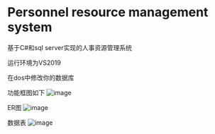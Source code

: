 # Personnel resource management system
 基于C#和sql server实现的人事资源管理系统
 
 运行环境为VS2019

在dos中修改你的数据库

功能框图如下
![image](https://user-images.githubusercontent.com/97433705/160056254-d481c229-f938-40e2-8029-5bde26f15fc1.png)

ER图
![image](https://user-images.githubusercontent.com/97433705/160056284-f03459b9-8905-498d-b559-ea8726f6dacb.png)


数据表
![image](https://user-images.githubusercontent.com/97433705/160056311-f2204d2b-5e86-46d4-bd53-5bff0d03518d.png)


